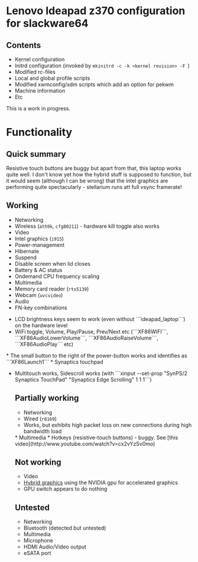 Lenovo Ideapad z370 configuration for slackware64
=================================================

Contents
--------
* Kernel configuration
* Initrd configuration (invoked by ```mkinitrd -c -k <kernel revision> -F ```)
* Modified rc-files
* Local and global profile scripts
* Modified xwmconfig/xdm scripts which add an option for pekwm
* Machine information
* Etc

This is a work in progress.

Functionality
=============
Quick summary
-------------
Resistive touch buttons are buggy but apart from that, this laptop works quite well. 
I don't know yet how the hybrid stuff is supposed to function, but it would seem 
(although I can be wrong) that the intel graphics are performing quite spectacularly - 
stellarium runs att full vsync framerate!

Working
-------
* Networking
 * Wireless (```ath9k```, ```cfg80211```) - hardware kill toggle also works
* Video
 * Intel graphics (```i915```)
* Power-management
 * Hibernate
 * Suspend
 * Disable screen when lid closes
 * Battery & AC status
 * Ondemand CPU frequency scaling
* Multimedia
 * Memory card reader (```rts5139```)
 * Webcam (```uvcvideo```)
 * Audio
 * FN-key combinations
<ul><li>LCD brightness keys seem to work (even without ```ideapad_laptop```) on the hardware level
<li>WiFi toggle, Volume, Play/Pause, Prev/Next etc (```XF86WIFI```, ```XF86AudioLowerVolume```, ```XF86AudioRaiseVolume```, ```XF86AudioPlay``` etc)</li></ul>
 * The small button to the right of the power-button works and identifies as ```XF86Launch1```
 * Synaptics touchpad
<ul><li>Multitouch works, Sidescroll works (with ```xinput --set-prop "SynPS/2 Synaptics TouchPad" "Synaptics Edge Scrolling" 1 1 1```)

Partially working
-----------------
* Networking
 * Wired (```r8169```)
<ul><li>Works, but exhibits high packet loss on new connections during high bandwidth load</li></ul>
* Multimedia
 * Hotkeys (resistive-touch buttons) - buggy. See [this video](http://www.youtube.com/watch?v=cx2vYzSv0mo)

Not working
-----------
* Video
 * [Hybrid graphics](http://linux-hybrid-graphics.blogspot.com) using the NVIDIA gpu for accelerated graphics
<ul><li>GPU switch appears to do nothing</li></ul>

Untested
--------
* Networking
 * Bluetooth (detected but untested)
* Multimedia
 * Microphone
 * HDMI Audio/Video output
 * eSATA port

